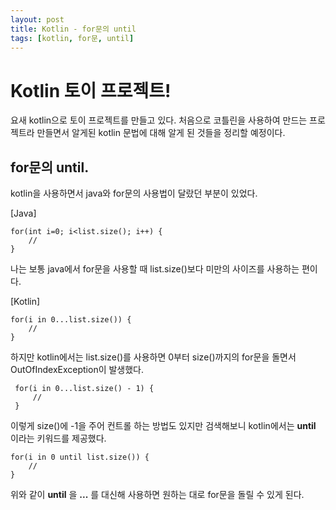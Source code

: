 ```yaml
---
layout: post
title: Kotlin - for문의 until
tags: [kotlin, for문, until]
---
```


# Kotlin 토이 프로젝트!
요새 kotlin으로 토이 프로젝트를 만들고 있다. 처음으로 코틀린을 사용하여 만드는 프로젝트라 만들면서 알게된 kotlin 문법에 대해 알게 된 것들을 정리할 예정이다.

## for문의 until.
kotlin을 사용하면서 java와 for문의 사용법이 달랐던 부분이 있었다.

[Java]

    for(int i=0; i<list.size(); i++) {
        //
    }
나는 보통 java에서 for문을 사용할 때 list.size()보다 미만의 사이즈를 사용하는 편이다.

[Kotlin]

    for(i in 0...list.size()) {
        //
    }
 하지만 kotlin에서는 list.size()를 사용하면 0부터 size()까지의 for문을 돌면서 OutOfIndexException이 발생했다.

     for(i in 0...list.size() - 1) {
         //
     }
이렇게 size()에 -1을 주어 컨트롤 하는 방법도 있지만 검색해보니 kotlin에서는 **until** 이라는 키워드를 제공했다.

    for(i in 0 until list.size()) {
        //
    }
위와 같이 **until** 을 **...** 를 대신해 사용하면 원하는 대로 for문을 돌릴 수 있게 된다.
